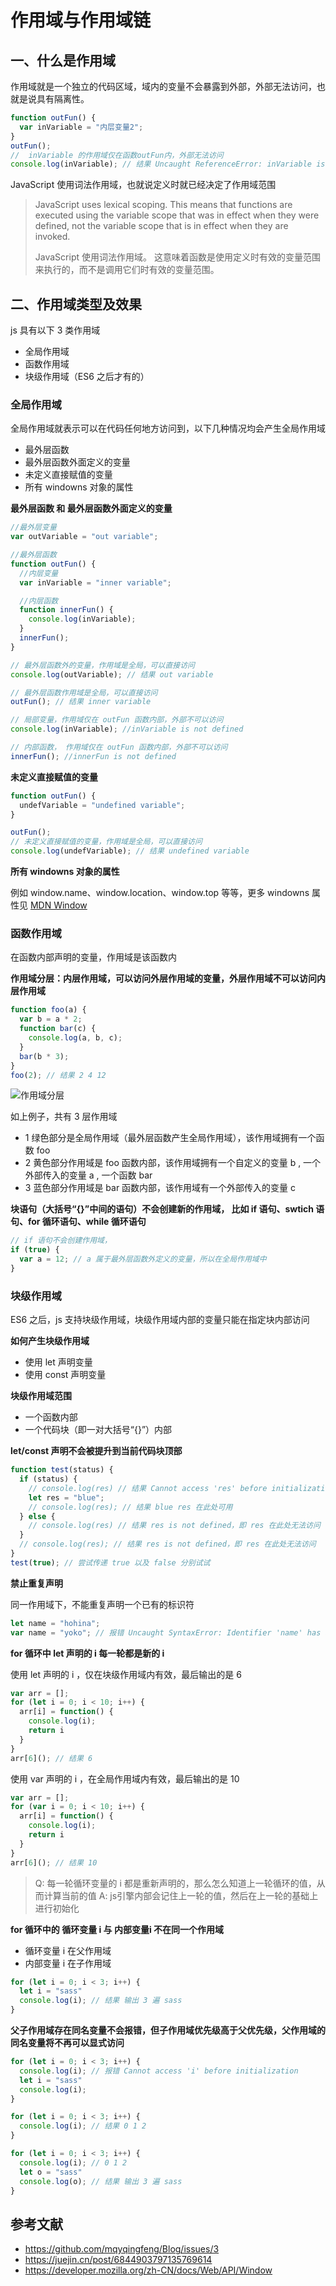 # 作用域与作用域链

## 一、什么是作用域

作用域就是一个独立的代码区域，域内的变量不会暴露到外部，外部无法访问，也就是说具有隔离性。

```js
function outFun() {
  var inVariable = "内层变量2";
}
outFun();
//  inVariable 的作用域仅在函数outFun内，外部无法访问
console.log(inVariable); // 结果 Uncaught ReferenceError: inVariable is not defined
```

JavaScript 使用词法作用域，也就说定义时就已经决定了作用域范围

> JavaScript uses lexical scoping. This means that functions are executed using the variable scope that was in effect when they were defined, not the variable scope that is in effect when they are invoked.
>
> JavaScript 使用词法作用域。 这意味着函数是使用定义时有效的变量范围来执行的，而不是调用它们时有效的变量范围。

## 二、作用域类型及效果

js 具有以下 3 类作用域

- 全局作用域
- 函数作用域
- 块级作用域（ES6 之后才有的）

### 全局作用域

全局作用域就表示可以在代码任何地方访问到，以下几种情况均会产生全局作用域

- 最外层函数
- 最外层函数外面定义的变量
- 未定义直接赋值的变量
- 所有 windowns 对象的属性

**最外层函数 和 最外层函数外面定义的变量**

```js
//最外层变量
var outVariable = "out variable";

//最外层函数
function outFun() {
  //内层变量
  var inVariable = "inner variable";

  //内层函数
  function innerFun() {
    console.log(inVariable);
  }
  innerFun();
}

// 最外层函数外的变量，作用域是全局，可以直接访问
console.log(outVariable); // 结果 out variable

// 最外层函数作用域是全局，可以直接访问
outFun(); // 结果 inner variable

// 局部变量，作用域仅在 outFun 函数内部，外部不可以访问
console.log(inVariable); //inVariable is not defined

// 内部函数， 作用域仅在 outFun 函数内部，外部不可以访问
innerFun(); //innerFun is not defined
```

**未定义直接赋值的变量**

```js
function outFun() {
  undefVariable = "undefined variable";
}

outFun();
// 未定义直接赋值的变量，作用域是全局，可以直接访问
console.log(undefVariable); // 结果 undefined variable
```

**所有 windowns 对象的属性**

例如 window.name、window.location、window.top 等等，更多 windowns 属性见 [MDN Window](https://developer.mozilla.org/zh-CN/docs/Web/API/Window)

### 函数作用域

在函数内部声明的变量，作用域是该函数内

**作用域分层：内层作用域，可以访问外层作用域的变量，外层作用域不可以访问内层作用域**

```js
function foo(a) {
  var b = a * 2;
  function bar(c) {
    console.log(a, b, c);
  }
  bar(b * 3);
}
foo(2); // 结果 2 4 12
```

![作用域分层](./images/day13_1.png)

如上例子，共有 3 层作用域

- 1 绿色部分是全局作用域（最外层函数产生全局作用域），该作用域拥有一个函数 foo
- 2 黄色部分作用域是 foo 函数内部，该作用域拥有一个自定义的变量 b , 一个外部传入的变量 a , 一个函数 bar
- 3 蓝色部分作用域是 bar 函数内部，该作用域有一个外部传入的变量 c

**块语句（大括号“{}”中间的语句）不会创建新的作用域， 比如 if 语句、swtich 语句、for 循环语句、while 循环语句**

```js
// if 语句不会创建作用域，
if (true) {
  var a = 12; // a 属于最外层函数外定义的变量，所以在全局作用域中
}
```

### 块级作用域

ES6 之后，js 支持块级作用域，块级作用域内部的变量只能在指定块内部访问

**如何产生块级作用域**

- 使用 let 声明变量
- 使用 const 声明变量

**块级作用域范围**

- 一个函数内部
- 一个代码块（即一对大括号“{}”）内部

**let/const 声明不会被提升到当前代码块顶部**

```js
function test(status) {
  if (status) {
    // console.log(res) // 结果 Cannot access 'res' before initialization，即 res 在此处还没定义不可访问
    let res = "blue";
    // console.log(res); // 结果 blue res 在此处可用
  } else {
    // console.log(res) // 结果 res is not defined，即 res 在此处无法访问
  }
  // console.log(res); // 结果 res is not defined，即 res 在此处无法访问
}
test(true); // 尝试传递 true 以及 false 分别试试
```

**禁止重复声明**

同一作用域下，不能重复声明一个已有的标识符

```js
let name = "hohina";
var name = "yoko"; // 报错 Uncaught SyntaxError: Identifier 'name' has already been declared
```

**for 循环中 let 声明的 i 每一轮都是新的 i**

使用 let 声明的 i ，仅在块级作用域内有效，最后输出的是 6

```js
var arr = [];
for (let i = 0; i < 10; i++) {
  arr[i] = function() {
    console.log(i);
    return i
  }
}
arr[6](); // 结果 6
```

使用 var 声明的 i ，在全局作用域内有效，最后输出的是 10

```js
var arr = [];
for (var i = 0; i < 10; i++) {
  arr[i] = function() {
    console.log(i);
    return i
  }
}
arr[6](); // 结果 10
```

> Q: 每一轮循环变量的 i 都是重新声明的，那么怎么知道上一轮循环的值，从而计算当前的值
> A: js引擎内部会记住上一轮的值，然后在上一轮的基础上进行初始化

**for 循环中的 循环变量 i 与 内部变量i 不在同一个作用域**

- 循环变量 i 在父作用域
- 内部变量 i 在子作用域

```js
for (let i = 0; i < 3; i++) {
  let i = "sass"
  console.log(i); // 结果 输出 3 遍 sass
}
```

**父子作用域存在同名变量不会报错，但子作用域优先级高于父优先级，父作用域的同名变量将不再可以显式访问**

```js
for (let i = 0; i < 3; i++) {
  console.log(i); // 报错 Cannot access 'i' before initialization
  let i = "sass"
  console.log(i);
}
```

```js
for (let i = 0; i < 3; i++) {
  console.log(i); // 结果 0 1 2
}
```

```js
for (let i = 0; i < 3; i++) {
  console.log(i); // 0 1 2
  let o = "sass"
  console.log(o); // 结果 输出 3 遍 sass
}
```


## 参考文献

- https://github.com/mqyqingfeng/Blog/issues/3
- https://juejin.cn/post/6844903797135769614
- https://developer.mozilla.org/zh-CN/docs/Web/API/Window
